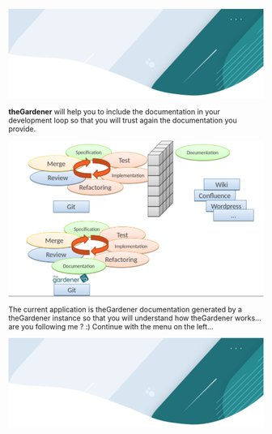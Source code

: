 
![](assets/banner.png)

**theGardener** will help you to include the documentation in your development loop so that you will trust again the documentation you provide.

![](assets/development_workflow.png)


The current application is theGardener documentation generated by a theGardener instance so that you will understand how theGardener works... are you following me ? :) Continue with the menu on the left...

![](assets/banner.png)